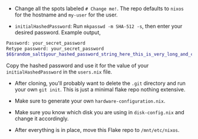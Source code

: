 - Change all the spots labeled `# Change me!`. The repo defaults to `nixos` for
  the hostname and `my-user` for the user.

- `initialHashedPassword`: Run `mkpasswd -m SHA-512 -s`, then enter your desired
  password. Example output,

```bash
Password: your_secret_password
Retype password: your_secret_password
$6$random_salt$your_hashed_password_string_here_this_is_very_long_and_complex
```

Copy the hashed password and use it for the value of your
`initialHashedPassword` in the `users.nix` file.

- After cloning, you'll probably want to delete the `.git` directory and run
  your own `git init`. This is just a minimal flake repo nothing extensive.

- Make sure to generate your own `hardware-configuration.nix`.

- Make sure you know which disk you are using in `disk-config.nix` and change it
  accordingly.

- After everything is in place, move this Flake repo to `/mnt/etc/nixos`.
